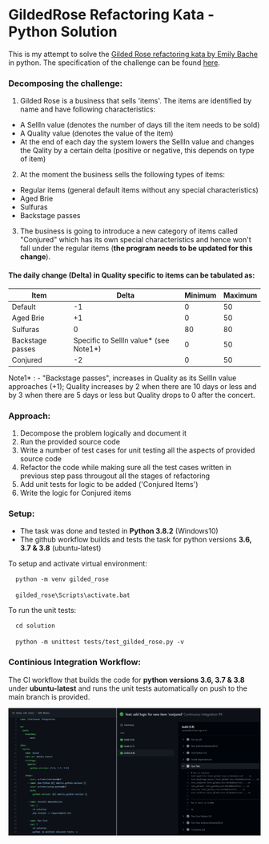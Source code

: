 # GildedRose Refactoring Kata - Python Solution
This is my attempt to solve the [Gilded Rose refactoring kata by Emily Bache](https://github.com/emilybache/GildedRose-Refactoring-Kata) in python. The specification of the challenge can be found [here](https://github.com/emilybache/GildedRose-Refactoring-Kata/blob/main/GildedRoseRequirements.txt).

### Decomposing the challenge:
1. Gilded Rose is a business that sells 'items'. The items are identified by name and have following characteristics:
 - A SellIn value (denotes the number of days till the item needs to be sold)
 - A Quality value (denotes the value of the item)
 - At the end of each day the system lowers the SellIn value and changes the Qality by a certain delta (positive or negative, this depends on type of item)

2. At the moment the business sells the following types of items:
 - Regular items (general default items without any special characteristics)
 - Aged Brie
 - Sulfuras
 - Backstage passes

3. The business is going to introduce a new category of items called "Conjured" which has its own special characteristics and hence won't fall under the regular items (**the program needs to be updated for this change**). 


#### The daily change (Delta) in Quality specific to items can be tabulated as:

| Item  | Delta | Minimum | Maximum |
| ------------- | ------------- |------------- |------------- |
| Default| -1 | 0 | 50 |
| Aged Brie| +1 | 0 | 50 |
| Sulfuras| 0 | 80 | 80 |
| Backstage passes| Specific to SellIn value* (see Note1*)  | 0 | 50 |
| Conjured| -2 | 0 | 50 |

Note1* : - "Backstage passes", increases in Quality as its SellIn value approaches (+1);
Quality increases by 2 when there are 10 days or less and by 3 when there are 5 days or less but
	Quality drops to 0 after the concert.
 
 ### Approach:
1. Decompose the problem logically and document it
2. Run the provided source code
3. Write a number of test cases for unit testing all the aspects of provided source code
4. Refactor the code while making sure all the test cases written in previous step pass througout all the stages of refactoring
5. Add unit tests for logic to be added ('Conjured Items')
6. Write the logic for Conjured items

### Setup:
- The task was done and tested in **Python 3.8.2** (Windows10)
- The github workflow builds and tests the task for python versions **3.6, 3.7 & 3.8** (ubuntu-latest)

To setup and activate virtual environment:
```
  python -m venv gilded_rose
  
  gilded_rose\Scripts\activate.bat

```
  
To run the unit tests: 
```
  cd solution
  
  python -m unittest tests/test_gilded_rose.py -v

```

### Continious Integration Workflow:

The CI workflow that builds the code for **python versions 3.6, 3.7 & 3.8** under **ubuntu-latest** and runs the unit tests automatically on push to the main branch is provided.

![CI workflow](https://raw.githubusercontent.com/gpoudel/GildedRose-Refactoring-Kata/main/docs/CI.PNG)
